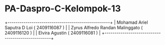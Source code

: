 # PA-Daspro-C-Kelompok-13
+---------------------------------------------------+
|  Mohamad Ariel Saputra D Loi      ( 2409116087 )  |
|  Zyrus Alfredo Randan Malinggato  ( 2409116120 )  |
|  Elvira Agustin                   ( 2409116081 )  |
+---------------------------------------------------+

